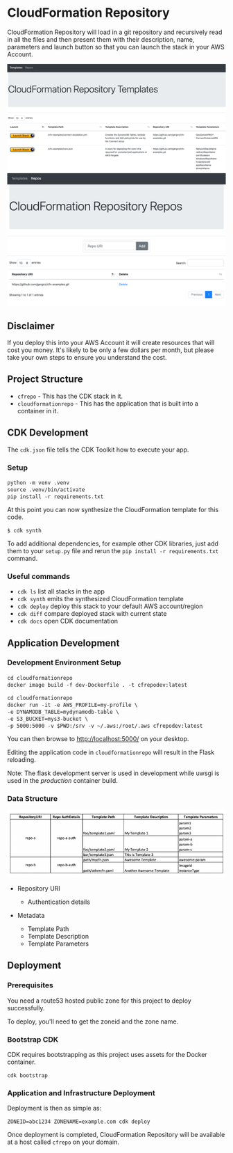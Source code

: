 # CloudFormation Repository

CloudFormation Repository will load in a git repository and recursively read in all the files and then present them with their description, name, parameters and launch button so that you can launch the stack in your AWS Account.

![CloudFormation Respository Templates](./cfrepotemplates.png)
![CloudFormation Respository Repos](./cfreporepos.png)

## Disclaimer

If you deploy this into your AWS Account it will create resources that will cost you money. It's likely to be only a few dollars per month, but please take your own steps to ensure you understand the cost.

## Project Structure

* `cfrepo` - This has the CDK stack in it.
* `cloudformationrepo` - This has the application that is built into a container in it.

## CDK Development

The `cdk.json` file tells the CDK Toolkit how to execute your app.

### Setup
```
python -m venv .venv
source .venv/bin/activate
pip install -r requirements.txt
```

At this point you can now synthesize the CloudFormation template for this code.

```
$ cdk synth
```

To add additional dependencies, for example other CDK libraries, just add
them to your `setup.py` file and rerun the `pip install -r requirements.txt`
command.

### Useful commands

 * `cdk ls`          list all stacks in the app
 * `cdk synth`       emits the synthesized CloudFormation template
 * `cdk deploy`      deploy this stack to your default AWS account/region
 * `cdk diff`        compare deployed stack with current state
 * `cdk docs`        open CDK documentation


## Application Development

### Development Environment Setup
```
cd cloudformationrepo
docker image build -f dev-Dockerfile . -t cfrepodev:latest
```

```
cd cloudformationrepo
docker run -it -e AWS_PROFILE=my-profile \
-e DYNAMODB_TABLE=mydynamodb-table \
-e S3_BUCKET=mys3-bucket \
-p 5000:5000 -v $PWD:/srv -v ~/.aws:/root/.aws cfrepodev:latest
```

You can then browse to [http://localhost:5000/](http://localhost:5000/) on your desktop.

Editing the application code in `cloudformationrepo` will result in the Flask reloading.

Note: The flask development server is used in development while uwsgi is used in the _production_ container build.

### Data Structure
![data structure](./datastructure.png)

* Repository URI
  * Authentication details

* Metadata
  * Template Path
  * Template Description
  * Template Parameters

## Deployment

### Prerequisites
You need a route53 hosted public zone for this project to deploy successfully.

To deploy, you'll need to get the zoneid and the zone name.

### Bootstrap CDK

CDK requires bootstrapping as this project uses assets for the Docker container.

```
cdk bootstrap
```

### Application and Infrastructure Deployment

Deployment is then as simple as: 

```
ZONEID=abc1234 ZONENAME=example.com cdk deploy
```

Once deployment is completed, CloudFormation Repository will be available at a host called `cfrepo` on your domain.
